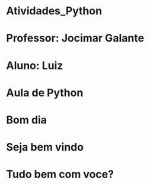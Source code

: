# Atividades_Python

# Professor: Jocimar Galante
# Aluno: Luiz
# Aula de Python
# Bom dia
# Seja bem vindo
# Tudo bem com voce?
